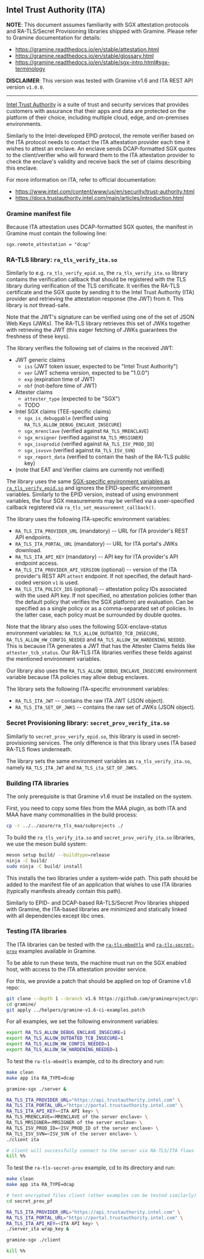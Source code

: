 ## Intel Trust Authority (ITA)

**NOTE**: This document assumes familiarity with SGX attestation protocols and
RA-TLS/Secret Provisioning libraries shipped with Gramine. Please refer to
Gramine documentation for details:
- https://gramine.readthedocs.io/en/stable/attestation.html
- https://gramine.readthedocs.io/en/stable/glossary.html
- https://gramine.readthedocs.io/en/stable/sgx-intro.html#sgx-terminology

**DISCLAIMER**: This version was tested with Gramine v1.6 and ITA REST API
version `v1.0.0`.

---

[Intel Trust Authority](https://trustauthority.intel.com/) is a suite of trust
and security services that provides customers with assurance that their apps and
data are protected on the platform of their choice, including multiple cloud,
edge, and on-premises environments.

Similarly to the Intel-developed EPID protocol, the remote verifier based
on the ITA protocol needs to contact the ITA attestation provider each time it
wishes to attest an enclave. An enclave sends DCAP-formatted SGX quotes to the
client/verifier who will forward them to the ITA attestation provider to check
the enclave's validity and receive back the set of claims describing this
enclave.

For more information on ITA, refer to official documentation:
- https://www.intel.com/content/www/us/en/security/trust-authority.html
- https://docs.trustauthority.intel.com/main/articles/introduction.html

### Gramine manifest file

Because ITA attestation uses DCAP-formatted SGX quotes, the manifest in Gramine
must contain the following line:
```
sgx.remote_attestation = "dcap"
```

### RA-TLS library: `ra_tls_verify_ita.so`

Similarly to e.g. `ra_tls_verify_epid.so`, the `ra_tls_verify_ita.so` library
contains the verification callback that should be registered with the TLS
library during verification of the TLS certificate. It verifies the RA-TLS
certificate and the SGX quote by sending it to the Intel Trust Authority (ITA)
provider and retrieving the attestation response (the JWT) from it. This
library is *not* thread-safe.

Note that the JWT's signature can be verified using one of the set of JSON Web
Keys (JWKs). The RA-TLS library retrieves this set of JWKs together with
retrieving the JWT (this eager fetching of JWKs guarantees the freshness of
these keys).

The library verifies the following set of claims in the received JWT:
- JWT generic claims
  - `iss` (JWT token issuer, expected to be "Intel Trust Authority")
  - `ver` (JWT schema version, expected to be "1.0.0")
  - `exp` (expiration time of JWT)
  - `nbf` (not-before time of JWT)
- Attester claims
  - `attester_type` (expected to be "SGX")
  - TODO
- Intel SGX claims (TEE-specific claims)
  - `sgx_is_debuggable` (verified using `RA_TLS_ALLOW_DEBUG_ENCLAVE_INSECURE`)
  - `sgx_mrenclave` (verified against `RA_TLS_MRENCLAVE`)
  - `sgx_mrsigner` (verified against `RA_TLS_MRSIGNER`)
  - `sgx_isvprodid` (verified against `RA_TLS_ISV_PROD_ID`)
  - `sgx_isvsvn` (verified against `RA_TLS_ISV_SVN`)
  - `sgx_report_data` (verified to contain the hash of the RA-TLS public key)
- (note that EAT and Verifier claims are currently not verified)

The library uses the same [SGX-specific environment variables as
`ra_tls_verify_epid.so`](https://gramine.readthedocs.io/en/stable/attestation.html#ra-tls-verify-epid-so)
and ignores the EPID-specific environment variables. Similarly to the EPID
version, instead of using environment variables, the four SGX measurements may
be verified via a user-specified callback registered via
`ra_tls_set_measurement_callback()`.

The library uses the following ITA-specific environment variables:

- `RA_TLS_ITA_PROVIDER_URL` (mandatory) -- URL for ITA provider's REST API
  endpoints.
- `RA_TLS_ITA_PORTAL_URL` (mandatory) -- URL for ITA portal's JWKs download.
- `RA_TLS_ITA_API_KEY` (mandatory) -- API key for ITA provider's API endpoint
  access.
- `RA_TLS_ITA_PROVIDER_API_VERSION` (optional) -- version of the ITA provider's
  REST API `attest` endpoint. If not specified, the default hard-coded version
  `v1` is used.
- `RA_TLS_ITA_POLICY_IDS` (optional) -- attestation policy IDs associated with
  the used API key. If not specified, no attestation policies (other than the
  default policy that verifies the SGX platform) are evaluation. Can be
  specified as a single policy or as a comma-separated set of policies. In the
  latter case, each policy must be surrounded by double quotes.

Note that the library also uses the following SGX-enclave-status
environment variables: `RA_TLS_ALLOW_OUTDATED_TCB_INSECURE`,
`RA_TLS_ALLOW_HW_CONFIG_NEEDED` and `RA_TLS_ALLOW_SW_HARDENING_NEEDED`. This is
because ITA generates a JWT that has the Attester Claims fields like
`attester_tcb_status`. Our RA-TLS ITA libraries verifies these fields against
the mentioned environment variables.

Our library also uses the `RA_TLS_ALLOW_DEBUG_ENCLAVE_INSECURE` environment
variable because ITA policies may allow debug enclaves.

The library sets the following ITA-specific environment variables:

- `RA_TLS_ITA_JWT` -- contains the raw ITA JWT (JSON object).
- `RA_TLS_ITA_SET_OF_JWKS` -- contains the raw set of JWKs (JSON object).

### Secret Provisioning library: `secret_prov_verify_ita.so`

Similarly to `secret_prov_verify_epid.so`, this library is used in
secret-provisioning services. The only difference is that this library uses ITA
based RA-TLS flows underneath.

The library sets the same environment variables as `ra_tls_verify_ita.so`,
namely `RA_TLS_ITA_JWT` and `RA_TLS_ita_SET_OF_JWKS`.

### Building ITA libraries

The only prerequisite is that Gramine v1.6 must be installed on the system.

First, you need to copy some files from the MAA plugin, as both ITA and MAA
have many commonalities in the build process:
```sh
cp -r ../../azure/ra_tls_maa/subprojects ./
```

To build the `ra_tls_verify_ita.so` and `secret_prov_verify_ita.so` libraries,
we use the meson build system:
```sh
meson setup build/ --buildtype=release
ninja -C build/
sudo ninja -C build/ install
```

This installs the two libraries under a system-wide path. This path should be
added to the manifest file of an application that wishes to use ITA libraries
(typically manifests already contain this path).

Similarly to EPID- and DCAP-based RA-TLS/Secret Prov libraries shipped with
Gramine, the ITA-based libraries are minimized and statically linked with all
dependencies except libc ones.

### Testing ITA libraries

The ITA libraries can be tested with the
[`ra-tls-mbedtls`](https://github.com/gramineproject/gramine/tree/master/CI-Examples/ra-tls-mbedtls)
and
[`ra-tls-secret-prov`](https://github.com/gramineproject/gramine/tree/master/CI-Examples/ra-tls-secret-prov)
examples available in Gramine.

To be able to run these tests, the machine must run on the SGX enabled host, with
access to the ITA attestation provider service.

For this, we provide a patch that should be applied on top of Gramine v1.6 repo:
```sh
git clone --depth 1 --branch v1.6 https://github.com/gramineproject/gramine.git
cd gramine/
git apply ../helpers/gramine-v1.6-ci-examples.patch
```

For all examples, we set the following environment variables:
```sh
export RA_TLS_ALLOW_DEBUG_ENCLAVE_INSECURE=1
export RA_TLS_ALLOW_OUTDATED_TCB_INSECURE=1
export RA_TLS_ALLOW_HW_CONFIG_NEEDED=1
export RA_TLS_ALLOW_SW_HARDENING_NEEDED=1
```

To test the `ra-tls-mbedtls` example, cd to its directory and run:
```sh
make clean
make app ita RA_TYPE=dcap

gramine-sgx ./server &

RA_TLS_ITA_PROVIDER_URL="https://api.trustauthority.intel.com" \
RA_TLS_ITA_PORTAL_URL="https://portal.trustauthority.intel.com" \
RA_TLS_ITA_API_KEY=<ITA API key> \
RA_TLS_MRENCLAVE=<MRENCLAVE of the server enclave> \
RA_TLS_MRSIGNER=<MRSIGNER of the server enclave> \
RA_TLS_ISV_PROD_ID=<ISV_PROD_ID of the server enclave> \
RA_TLS_ISV_SVN=<ISV_SVN of the server enclave> \
./client ita

# client will successfully connect to the server via RA-TLS/ITA flows
kill %%
```

To test the `ra-tls-secret-prov` example, cd to its directory and run:
```sh
make clean
make app ita RA_TYPE=dcap

# test encrypted files client (other examples can be tested similarly)
cd secret_prov_pf

RA_TLS_ITA_PROVIDER_URL="https://api.trustauthority.intel.com" \
RA_TLS_ITA_PORTAL_URL="https://portal.trustauthority.intel.com" \
RA_TLS_ITA_API_KEY=<ITA API key> \
./server_ita wrap_key &

gramine-sgx ./client

kill %%
```
